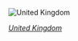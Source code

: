 
![United Kingdom](https://www.gstatic.com/prettyearth/assets/full/1477.jpg)

*[United Kingdom](https://www.google.com/maps/@51.850472,-2.688718,17z/data=!3m1!1e3)*
